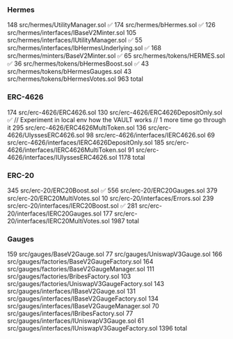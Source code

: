 
### Hermes
 148 src/hermes/UtilityManager.sol ✅
 174 src/hermes/bHermes.sol ✅
 126 src/hermes/interfaces/IBaseV2Minter.sol
 105 src/hermes/interfaces/IUtilityManager.sol ✅
  55 src/hermes/interfaces/IbHermesUnderlying.sol ✅
 168 src/hermes/minters/BaseV2Minter.sol ✅
  65 src/hermes/tokens/HERMES.sol ✅
  36 src/hermes/tokens/bHermesBoost.sol ✅
  43 src/hermes/tokens/bHermesGauges.sol
  43 src/hermes/tokens/bHermesVotes.sol
 963 total

### ERC-4626
 174 src/erc-4626/ERC4626.sol
 130 src/erc-4626/ERC4626DepositOnly.sol ✅ // Experiment in local env how the VAULT works // 1 more time go through it
 295 src/erc-4626/ERC4626MultiToken.sol
 136 src/erc-4626/UlyssesERC4626.sol
  98 src/erc-4626/interfaces/IERC4626.sol
  69 src/erc-4626/interfaces/IERC4626DepositOnly.sol
 185 src/erc-4626/interfaces/IERC4626MultiToken.sol
  91 src/erc-4626/interfaces/IUlyssesERC4626.sol
1178 total

### ERC-20
 345 src/erc-20/ERC20Boost.sol ✅
 556 src/erc-20/ERC20Gauges.sol
 379 src/erc-20/ERC20MultiVotes.sol
  10 src/erc-20/interfaces/Errors.sol
 239 src/erc-20/interfaces/IERC20Boost.sol ✅
 281 src/erc-20/interfaces/IERC20Gauges.sol
 177 src/erc-20/interfaces/IERC20MultiVotes.sol
1987 total

### Gauges
 159 src/gauges/BaseV2Gauge.sol
  77 src/gauges/UniswapV3Gauge.sol
 166 src/gauges/factories/BaseV2GaugeFactory.sol
 164 src/gauges/factories/BaseV2GaugeManager.sol
 111 src/gauges/factories/BribesFactory.sol
 103 src/gauges/factories/UniswapV3GaugeFactory.sol
 143 src/gauges/interfaces/IBaseV2Gauge.sol
 131 src/gauges/interfaces/IBaseV2GaugeFactory.sol
 134 src/gauges/interfaces/IBaseV2GaugeManager.sol
  70 src/gauges/interfaces/IBribesFactory.sol
  77 src/gauges/interfaces/IUniswapV3Gauge.sol
  61 src/gauges/interfaces/IUniswapV3GaugeFactory.sol
1396 total

